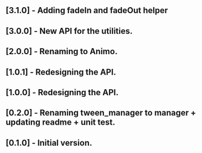## [3.1.0] - Adding fadeIn and fadeOut helper

## [3.0.0] - New API for the utilities.

## [2.0.0] - Renaming to Animo.

## [1.0.1] - Redesigning the API.

## [1.0.0] - Redesigning the API.

## [0.2.0] - Renaming tween_manager to manager + updating readme + unit test.

## [0.1.0] - Initial version.

